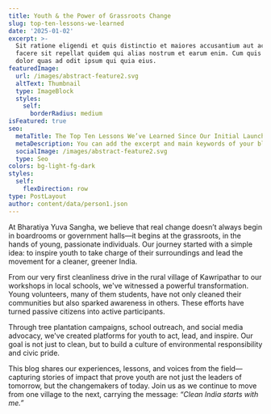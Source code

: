 ```yaml
---
title: Youth & the Power of Grassroots Change
slug: top-ten-lessons-we-learned
date: '2025-01-02'
excerpt: >-
  Sit ratione eligendi et quis distinctio et maiores accusantium aut accusamus
  facere sit repellat quidem qui alias nostrum et earum enim. Cum quis sint eos
  dolor quas ad odit ipsum qui quia eius.
featuredImage:
  url: /images/abstract-feature2.svg
  altText: Thumbnail
  type: ImageBlock
  styles:
    self:
      borderRadius: medium
isFeatured: true
seo:
  metaTitle: The Top Ten Lessons We’ve Learned Since Our Initial Launch
  metaDescription: You can add the excerpt and main keywords of your blog post here.
  socialImage: /images/abstract-feature2.svg
  type: Seo
colors: bg-light-fg-dark
styles:
  self:
    flexDirection: row
type: PostLayout
author: content/data/person1.json
---
```

At Bharatiya Yuva Sangha, we believe that real change doesn’t always begin in boardrooms or government halls—it begins at the grassroots, in the hands of young, passionate individuals. Our journey started with a simple idea: to inspire youth to take charge of their surroundings and lead the movement for a cleaner, greener India.

From our very first cleanliness drive in the rural village of Kawripathar to our workshops in local schools, we've witnessed a powerful transformation. Young volunteers, many of them students, have not only cleaned their communities but also sparked awareness in others. These efforts have turned passive citizens into active participants.

Through tree plantation campaigns, school outreach, and social media advocacy, we've created platforms for youth to act, lead, and inspire. Our goal is not just to clean, but to build a culture of environmental responsibility and civic pride.

This blog shares our experiences, lessons, and voices from the field—capturing stories of impact that prove youth are not just the leaders of tomorrow, but the changemakers of today. Join us as we continue to move from one village to the next, carrying the message: *“Clean India starts with me.”*



